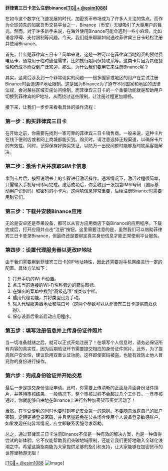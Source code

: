 **菲律賓三日卡怎么注册binance[[TG💪+ @esim1088](https://t.me/s/esim1088)]**

在如今这个数字化飞速发展的时代，加密货币市场成为了许多人关注的焦点。而作为全球领先的加密货币交易平台之一，Binance（币安）无疑吸引了大量用户的目光。然而，对于许多新手来说，在海外使用Binance可能会遇到一些小麻烦，比如语言障碍、支付限制等问题。今天，我们就来聊聊如何通过菲律宾三日卡轻松注册并使用Binance。

首先，什么是菲律宾三日卡？简单来说，这是一种可以在菲律宾当地购买的预付费电话卡，通常用于临时通信需求，比如旅行期间保持联系等。这类卡片因为其便捷性和低成本而受到广泛欢迎。那么，为什么我们要用它来注册Binance呢？

其实，这背后涉及到一个非常现实的问题——很多国家或地区的用户在尝试注册Binance时会遭遇IP地址限制。这是因为Binance为了遵守不同国家和地区的法律法规，会对某些区域实施访问控制。而菲律宾三日卡的一个重要功能就是帮助用户切换到菲律宾的IP地址，从而绕过这些限制，让注册过程更加顺畅。

接下来，让我们一步步来看看具体的操作流程：

### 第一步：购买菲律宾三日卡

在开始之前，你需要先找到一家可靠的菲律宾三日卡销售商。一般来说，这种卡片在线下便利店或者网上商城都能买到。购买时，请注意选择正规渠道，以确保卡片的有效性。同时，记得保存好购买凭证，以防万一出现问题时能够及时联系客服解决。

### 第二步：激活卡片并获取SIM卡信息

拿到卡片后，按照说明书上的步骤进行激活操作。通常情况下，激活过程很简单，只需输入手机号码即可完成。激活成功后，你会收到一张包含IMSI号码（国际移动用户识别码）和密码的小卡片。这两项信息非常重要，后续注册Binance时需要用到它们。

### 第三步：下载并安装Binance应用

无论是安卓还是苹果设备，都可以从官方应用商店下载Binance的应用程序。下载完成后，打开应用并点击“注册”按钮。这里需要注意的是，虽然我们可以借助菲律宾三日卡登录Binance，但最终还是要绑定真实身份信息才能正常使用平台服务。

### 第四步：设置代理服务器以更改IP地址

由于我们需要用到菲律宾三日卡的IP地址特性，因此还需要对手机网络进行一定的配置。具体方法如下：
1. 打开手机的Wi-Fi设置。
2. 点击当前连接的Wi-Fi名称旁边的箭头图标。
3. 在弹出的菜单中找到“高级选项”或类似字样。
4. 启用代理功能，并将类型设为手动。
5. 输入代理服务器地址和端口号（这两个参数可以从菲律宾三日卡提供商处获得）。
6. 保存设置后重新启动应用程序。

### 第五步：填写注册信息并上传身份证件照片

当一切准备就绪之后，就可以正式开始注册了！在填写个人信息时，请务必保证所有内容的真实性，因为后期验证环节需要提交相应的身份证件照片。此外，为了提高账户安全性，建议启用双重认证功能，这样即使密码被盗，也能有效防止他人冒充你的身份进行操作。

### 第六步：完成身份验证并开始交易

最后一步是提交身份验证申请。此时，你需要上传清晰的正面及背面身份证件照片，并等待审核结果。一般情况下，整个审核过程不会超过几个工作日。一旦审核通过，你就能够自由地在Binance上进行各种加密货币买卖活动了！

当然，在享受便利的同时也要时刻牢记安全第一的原则。不要随意泄露自己的账户密码，定期更换登录密码，并且尽量避免在公共场合使用个人设备登录敏感账户。如果发现任何异常情况，应立即联系客服寻求帮助。

总之，通过菲律宾三日卡注册Binance不仅是一种有效的解决方案，也是一种值得尝试的新体验。它不仅能帮助我们突破地域限制，还能让我们更好地融入全球化浪潮之中。希望这篇指南能为大家提供足够的指引和支持，让大家能够在加密货币的世界里畅游无阻！

[[TG💪+ @esim1088](https://t.me/s/esim1088) ![Image](https://i.postimg.cc/4NQfJmqS/Snipaste-2025-05-13-00-14-12.png)]